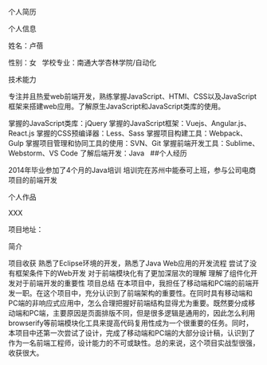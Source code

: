 个人简历

个人信息

姓名：卢蓓

性别：女
 
学校专业：南通大学杏林学院/自动化

技术能力

专注并且热爱web前端开发，熟练掌握JavaScript、HTMl、CSS以及JavaScript框架来搭建web应用。了解原生JavaScript和JavaScript类库的使用。

掌握的JavaScript类库：jQuery
掌握的JavaScript框架：Vuejs、Angular.js、React.js
掌握的CSS预编译器：Less、Sass
掌握项目构建工具：Webpack、Gulp
掌握项目管理和协同工具的使用：SVN、Git
掌握前端开发工具：Sublime、Webstorm、VS Code
了解后端开发：Java
 
##个人经历

2014年毕业参加了4个月的Java培训
培训完在苏州中能泰可上班，参与公司电商项目的前端开发

个人作品

XXX

项目地址： 

简介

项目收获
熟悉了Eclipse环境的开发，熟悉了Java Web应用的开发流程
尝试了没有框架条件下的Web开发
对于前端模块化有了更加深层次的理解
理解了组件化开发对于前端开发的重要性
项目总结
在本项目中，我担任了移动端和PC端的前端开发一职。在这个项目中，充分认识到了前端架构的重要性。在同时具有移动端和PC端的非响应式应用中，怎么合理把握好前端结构显得尤为重要。既然要分成移动端和PC端，主要原因是页面排版不同，但是很多逻辑是通用的，因此怎么利用browserify等前端模块化工具来提高代码复用性成为一个很重要的任务。同时，本项目中还第一次尝试了设计，完成了移动端和PC端的大部分设计稿，认识到了作为一名前端工程师，设计能力的不可或缺性。总的来说，这个项目实战型很强，收获很大。



